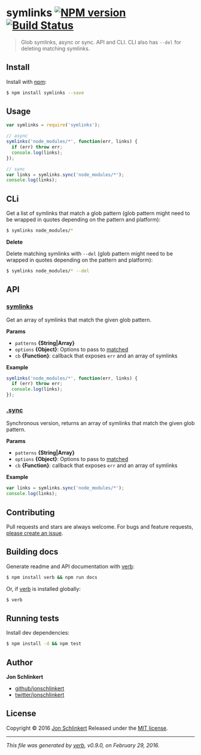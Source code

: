 # symlinks [![NPM version](https://img.shields.io/npm/v/symlinks.svg)](https://www.npmjs.com/package/symlinks) [![Build Status](https://img.shields.io/travis/jonschlinkert/symlinks.svg)](https://travis-ci.org/jonschlinkert/symlinks)

> Glob symlinks, async or sync. API and CLI. CLI also has `--del` for deleting matching symlinks.

## Install

Install with [npm](https://www.npmjs.com/):

```sh
$ npm install symlinks --save
```

## Usage

```js
var symlinks = require('symlinks');

// async
symlinks('node_modules/*', function(err, links) {
  if (err) throw err;
  console.log(links);
});

// sync
var links = symlinks.sync('node_modules/*');
console.log(links);
```

## CLi

Get a list of symlinks that match a glob pattern (glob pattern might need to be wrapped in quotes depending on the pattern and platform):

```sh
$ symlinks node_modules/*
```

**Delete**

Delete matching symlinks with `--del` (glob pattern might need to be wrapped in quotes depending on the pattern and platform):

```sh
$ symlinks node_modules/* --del
```

## API

### [symlinks](index.js#L23)

Get an array of symlinks that match the given glob pattern.

**Params**

* `patterns` **{String|Array}**
* `options` **{Object}**: Options to pass to [matched](https://github.com/jonschlinkert/matched)
* `cb` **{Function}**: callback that exposes `err` and an array of symlinks

**Example**

```js
symlinks('node_modules/*', function(err, links) {
  if (err) throw err;
  console.log(links);
});
```

### [.sync](index.js#L60)

Synchronous version, returns an array of symlinks that match the given glob pattern.

**Params**

* `patterns` **{String|Array}**
* `options` **{Object}**: Options to pass to [matched](https://github.com/jonschlinkert/matched)
* `cb` **{Function}**: callback that exposes `err` and an array of symlinks

**Example**

```js
var links = symlinks.sync('node_modules/*');
console.log(links);
```

## Contributing

Pull requests and stars are always welcome. For bugs and feature requests, [please create an issue](https://github.com/jonschlinkert/symlinks/issues/new).

## Building docs

Generate readme and API documentation with [verb](https://github.com/verbose/verb):

```sh
$ npm install verb && npm run docs
```

Or, if [verb](https://github.com/verbose/verb) is installed globally:

```sh
$ verb
```

## Running tests

Install dev dependencies:

```sh
$ npm install -d && npm test
```

## Author

**Jon Schlinkert**

* [github/jonschlinkert](https://github.com/jonschlinkert)
* [twitter/jonschlinkert](http://twitter.com/jonschlinkert)

## License

Copyright © 2016 [Jon Schlinkert](https://github.com/jonschlinkert)
Released under the [MIT license](https://github.com/jonschlinkert/symlinks/blob/master/LICENSE).

***

_This file was generated by [verb](https://github.com/verbose/verb), v0.9.0, on February 29, 2016._